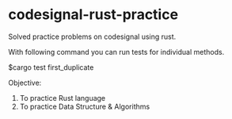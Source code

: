 # codesignal-rust-practice
Solved practice problems on codesignal using rust.

With following command you can run tests for individual methods.

$cargo test first_duplicate

Objective:
  1. To practice Rust language
  2. To practice Data Structure & Algorithms
